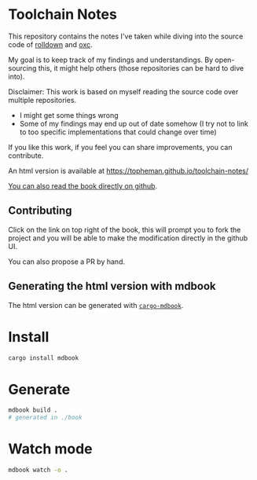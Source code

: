 # Toolchain Notes

This repository contains the notes I've taken while diving into the source code of [rolldown](https://github.com/rolldown/rolldown) and [oxc](https://github.com/oxc-project/oxc).

My goal is to keep track of my findings and understandings. By open-sourcing this, it might help others (those repositories can be hard to dive into).

Disclaimer: This work is based on myself reading the source code over multiple repositories.

- I might get some things wrong
- Some of my findings may end up out of date somehow (I try not to link to too specific implementations that could change over time)

If you like this work, if you feel you can share improvements, you can contribute.

An html version is available at <https://topheman.github.io/toolchain-notes/>

[You can also read the book directly on github](./src/SUMMARY.md).

## Contributing

Click on the link on top right of the book, this will prompt you to fork the project and you will be able to make the modification directly in the github UI.

You can also propose a PR by hand.

## Generating the html version with mdbook

The html version can be generated with [`cargo-mdbook`](https://crates.io/crates/mdbook).

# Install

```sh
cargo install mdbook
```

# Generate

```sh
mdbook build .
# generated in ./book
```

# Watch mode

```sh
mdbook watch -o .
```
